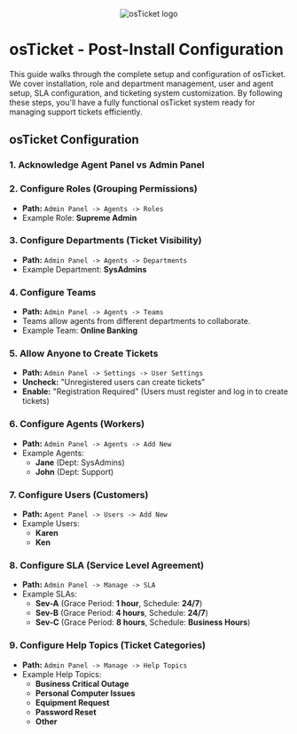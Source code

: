 <p align="center">
<img src="https://i.imgur.com/Clzj7Xs.png" alt="osTicket logo"/>
</p>

<h1>osTicket - Post-Install Configuration</h1>

This guide walks through the complete setup and configuration of osTicket. We cover installation, role and department management, user and agent setup, SLA configuration, and ticketing system customization. By following these steps, you'll have a fully functional osTicket system ready for managing support tickets efficiently.  


## osTicket Configuration  

### 1. Acknowledge Agent Panel vs Admin Panel  

### 2. Configure Roles (Grouping Permissions)  
- **Path:** `Admin Panel -> Agents -> Roles`  
- Example Role: **Supreme Admin**  

### 3. Configure Departments (Ticket Visibility)  
- **Path:** `Admin Panel -> Agents -> Departments`  
- Example Department: **SysAdmins**  

### 4. Configure Teams  
- **Path:** `Admin Panel -> Agents -> Teams`  
- Teams allow agents from different departments to collaborate.  
- Example Team: **Online Banking**  

### 5. Allow Anyone to Create Tickets  
- **Path:** `Admin Panel -> Settings -> User Settings`  
- **Uncheck:** "Unregistered users can create tickets"  
- **Enable:** "Registration Required" (Users must register and log in to create tickets)  

### 6. Configure Agents (Workers)  
- **Path:** `Admin Panel -> Agents -> Add New`  
- Example Agents:  
  - **Jane** (Dept: SysAdmins)  
  - **John** (Dept: Support)  

### 7. Configure Users (Customers)  
- **Path:** `Agent Panel -> Users -> Add New`  
- Example Users:  
  - **Karen**  
  - **Ken**  

### 8. Configure SLA (Service Level Agreement)  
- **Path:** `Admin Panel -> Manage -> SLA`  
- Example SLAs:  
  - **Sev-A** (Grace Period: **1 hour**, Schedule: **24/7**)  
  - **Sev-B** (Grace Period: **4 hours**, Schedule: **24/7**)  
  - **Sev-C** (Grace Period: **8 hours**, Schedule: **Business Hours**)  

### 9. Configure Help Topics (Ticket Categories)  
- **Path:** `Admin Panel -> Manage -> Help Topics`  
- Example Help Topics:  
  - **Business Critical Outage**  
  - **Personal Computer Issues**  
  - **Equipment Request**  
  - **Password Reset**  
  - **Other**  

